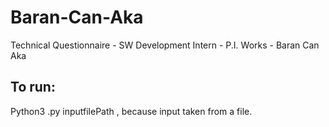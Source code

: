 # Baran-Can-Aka
Technical Questionnaire - SW Development Intern - P.I. Works - Baran Can Aka
## To run:
Python3 <kodDosyaninadi>.py inputfilePath , because input taken from a file.
